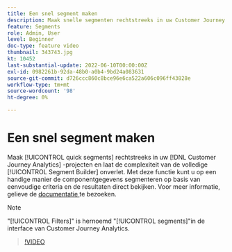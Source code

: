```yaml
---
title: Een snel segment maken
description: Maak snelle segmenten rechtstreeks in uw Customer Journey Analytics-projecten en laat de complexiteit van de volledige Segment Builder over. Met deze functie kunt u op een handige manier de componentgegevens segmenteren op basis van eenvoudige criteria en de resultaten direct bekijken.
feature: Segments
role: Admin, User
level: Beginner
doc-type: feature video
thumbnail: 343743.jpg
kt: 10452
last-substantial-update: 2022-06-10T00:00:00Z
exl-id: 0982261b-92da-48b0-a0b4-9bd24a083631
source-git-commit: d726ccc860c8bce96e6ca522a606c096ff43828e
workflow-type: tm+mt
source-wordcount: '98'
ht-degree: 0%

---
```


# Een snel segment maken

Maak [!UICONTROL quick segments] rechtstreeks in uw [!DNL Customer Journey Analytics] -projecten en laat de complexiteit van de volledige [!UICONTROL Segment Builder] onverlet. Met deze functie kunt u op een handige manier de componentgegevens segmenteren op basis van eenvoudige criteria en de resultaten direct bekijken. Voor meer informatie, gelieve de [ documentatie ](https://experienceleague.adobe.com/en/docs/analytics-platform/using/cja-components/cja-segments/quick-filters) te bezoeken.

>[!NOTE]
>
> &quot;[!UICONTROL Filters]&quot; is hernoemd &quot;[!UICONTROL segments]&quot;in de interface van Customer Journey Analytics.

>[!VIDEO](https://video.tv.adobe.com/v/343743/?quality=12&learn=on)
